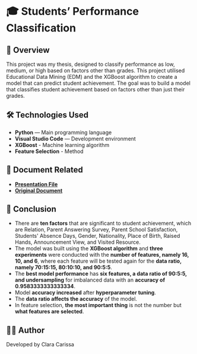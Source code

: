 # 🎓 Students’ Performance Classification

## 📌 Overview
This project was my thesis, designed to classify performance as low, medium, or high based on factors other than grades. This project utilised Educational Data Mining (EDM) and the XGBoost algorithm to create a model that can predict student achievement. The goal was to build a model that classifies student achievement based on factors other than just their grades.

## 🛠 Technologies Used
- **Python** — Main programming language
- **Visual Studio Code** — Development environment
- **XGBoost** - Machine learning algorithm
- **Feature Selection** - Method

## 🔗 Document Related 
- **<a href="https://www.canva.com/design/DAGoJiIMxZk/v73rdOoz5e3-QhO7usMGXg/edit" target="_blank">Presentation File</a>**
- **<a href="https://drive.google.com/file/d/17TKtwrrQ3OZSe4VAP3PB5vh-qtI0T4Sw/view?usp=drive_link" target="_blank">Original Document</a>**

## 📄 Conclusion
- There are **ten factors** that are significant to student achievement, which are Relation, Parent Answering Survey, Parent School Satisfaction, Students' Absence Days, Gender, Nationality, Place of Birth, Raised Hands, Announcement View, and Visited Resource.
- The model was built using the **XGBoost algorithm** and **three experiments** were conducted with the **number of features, namely 16, 10, and 6**, where each feature will be tested again for the **data ratio, namely 70:15:15, 80:10:10, and 90:5:5**.
- The **best model performance** has **six features, a data ratio of 90:5:5, and undersampling** for imbalanced data with an **accuracy of 0.9583333333333334**.
- Model **accuracy increased** after **hyperparameter tuning**.
- The **data ratio affects the accuracy** of the model.
- In feature selection, **the most important thing** is not the number but **what features are selected**.

## 🙋‍♀️ Author
Developed by Clara Carissa

